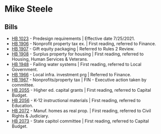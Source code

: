 # Mike Steele
## Bills
* [HB 1023](/bill/2021-22/hb/1023/) - Predesign requirements | Effective date 7/25/2021.
* [HB 1906](/bill/2021-22/hb/1906/) - Nonprofit property tax ex. | First reading, referred to Finance.
* [HB 1907](/bill/2021-22/hb/1907/) - Gift equity packaging | Referred to Rules 2 Review.
* [HB 1908](/bill/2021-22/hb/1908/) - Surplus property for housing | First reading, referred to Housing, Human Services & Veterans.
* [HB 1948](/bill/2021-22/hb/1948/) - Failing water systems | First reading, referred to Local Government.
* [HB 1966](/bill/2021-22/hb/1966/) - Local infra. investment prg | Referred to Finance.
* [HB 1967](/bill/2021-22/hb/1967/) - Nonprofits/property tax | FIN - Executive action taken by committee.
* [HB 2055](/bill/2021-22/hb/2055/) - Higher ed. capital grants | First reading, referred to Capital Budget.
* [HB 2056](/bill/2021-22/hb/2056/) - K-12 instructional materials | First reading, referred to Education.
* [HB 2072](/bill/2021-22/hb/2072/) - Manuf. homes as real prop. | First reading, referred to Civil Rights & Judiciary.
* [HB 2073](/bill/2021-22/hb/2073/) - State capitol committee | First reading, referred to Capital Budget.
